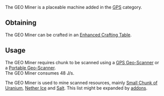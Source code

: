 The GEO Miner is a placeable machine added in the [GPS](https://github.com/Slimefun/Slimefun4/wiki/GPS) category.

## Obtaining
The GEO Miner can be crafted in an [Enhanced Crafting Table](https://github.com/Slimefun/Slimefun4/wiki/Enhanced-Crafting-Table).

## Usage
The GEO Miner requires chunk to be scanned using a [GPS Geo-Scanner](https://github.com/Slimefun/Slimefun4/wiki/GPS-Geo-Scanner) or a [Portable Geo-Scanner](https://github.com/Slimefun/Slimefun4/wiki/Portable-Geo-Scanner). </br> The GEO Miner consumes 48 J/s.

The GEO Miner is used to mine scanned resources, mainly [Small Chunk of Uranium](https://github.com/Slimefun/Slimefun4/wiki/Uranium), [Nether Ice](https://github.com/Slimefun/Slimefun4/wiki/Nether-Ice) and [Salt](https://github.com/Slimefun/Slimefun4/wiki/Miscellaneous-Items). This list might be expanded by [addons](https://github.com/Slimefun/Slimefun4/wiki/Addons).
